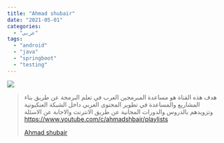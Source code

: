 ```yaml
---
title: "Ahmad shubair"
date: "2021-05-01"
categories:
  - "عربي"
tags:
  - "android"
  - "java"
  - "springboot"
  - "testing"
---
```


![](https://yt3.ggpht.com/ytc/AAUvwnjgbwuhgMBwpMMgD7haDSQkfujP3gNReciAnAIS0Q=s176-c-k-c0x00ffffff-no-rj)

> هدف هذه القناة هو مساعدة المبرمجين العرب في تعلم البرمجة عن طريق بناء المشاريع والمساعدة في تطوير المحتوى العربي داخل الشبكة العنكبوتية وتزويدهم بالدروس والدورات المجانية عن طريق الانترنت والاجابة عن الاسئلة https://www.youtube.com/c/ahmadshbair/playlists
>
> [Ahmad shubair](https://www.youtube.com/c/ahmadshbair/playlists)
